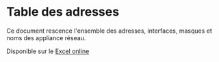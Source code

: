 # Table des adresses

Ce document rescence l'ensemble des adresses, interfaces, masques et noms des appliance réseau.

Disponible sur le [Excel online](https://viacesifr-my.sharepoint.com/personal/baptiste_saclier_viacesi_fr/_layouts/15/guestaccess.aspx?guestaccesstoken=FVIVMdHvqxlHgx2u%2bBhfcEoqnaM3wDq8iSv3vcg3yAQ%3d&docid=2_0d9beeb1dcbbb4b1c9c2d3ffa768416c9&rev=1)
